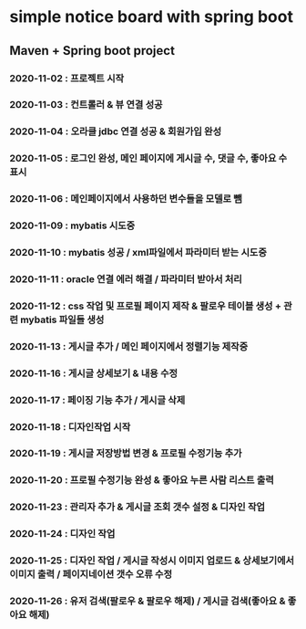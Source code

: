 # simple notice board with spring boot

## Maven + Spring boot project

### 2020-11-02 : 프로젝트 시작
### 2020-11-03 : 컨트롤러  & 뷰 연결 성공
### 2020-11-04 : 오라클 jdbc 연결 성공 & 회원가입 완성
### 2020-11-05 : 로그인 완성, 메인 페이지에 게시글 수, 댓글 수, 좋아요 수 표시
### 2020-11-06 : 메인페이지에서 사용하던 변수들을 모델로 뺌
### 2020-11-09 : mybatis 시도중
### 2020-11-10 : mybatis 성공 / xml파일에서 파라미터 받는 시도중
### 2020-11-11 : oracle 연결 에러 해결 / 파라미터 받아서 처리
### 2020-11-12 : css 작업 및 프로필 페이지 제작 & 팔로우 테이블 생성 + 관련 mybatis 파일들 생성
### 2020-11-13 : 게시글 추가 / 메인 페이지에서 정렬기능 제작중
### 2020-11-16 : 게시글 상세보기 & 내용 수정
### 2020-11-17 : 페이징  기능 추가 / 게시글 삭제
### 2020-11-18 : 디자인작업 시작
### 2020-11-19 : 게시글 저장방법 변경 & 프로필 수정기능 추가
### 2020-11-20 : 프로필 수정기능 완성 & 좋아요 누른 사람 리스트 출력
### 2020-11-23 : 관리자 추가 & 게시글 조회 갯수 설정 & 디자인 작업
### 2020-11-24 : 디자인 작업
### 2020-11-25 : 디자인 작업 / 게시글 작성시 이미지 업로드 & 상세보기에서 이미지 출력 / 페이지네이션 갯수 오류 수정
### 2020-11-26 : 유저 검색(팔로우 & 팔로우 해제) / 게시글 검색(좋아요 & 좋아요 해제)